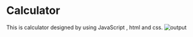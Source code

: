 # Calculator
This is calculator designed by using JavaScript , html and css.
![output](https://user-images.githubusercontent.com/69043339/101982206-3d88c080-3c98-11eb-8060-8a9f21144fbe.JPG)
